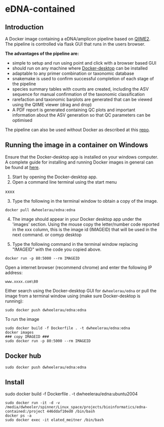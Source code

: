 # eDNA-contained

## Introduction
A Docker image containing a eDNA/amplicon pipeline based on
[QIIME2](https://qiime2.org/). The pipeline is controlled via flask GUI that runs
in the users browser.   

**The advantages of the pipeline are:**  
- simple to setup and run using point and click with a browser based GUI
- should run on any machine where [Docker-desktop](https://www.docker.com/products/docker-desktop/) can be installed
- adaptable to any primer combination or taxonomic database
- snakemake is used to confirm successful completion of each stage of the pipeline
- species summary tables with counts are created, including the ASV sequence for manual confirmation of the taxonomic classification
- rarefaction and taxonomic barplots are generated that can be viewed using the QIIME viewer (drag and drop)
- A PDF report is generated containing QC plots and important information about the ASV generation so that QC parameters can be optimised 

The pipeline can also be used without Docker as described at this [repo](https://bitbucket.org/dpi_data_analytics/snakemake-qiime-edna/src/master/).  

## Running the image in a container on Windows
Ensure that the Docker-desktop app is installed on your windows computer. A 
complete guide for installing and running Docker images in general can be found
at [here](https://github.com/dwheelerau/docker-guide).  

1. Start by opening the Docker-desktop app.  
2. Open a command line terminal using the start menu

xxxx

3. Type the following in the terminal window to obtain a copy of the image.  
```
docker pull dwheelerau/edna:edna
```
4. The image should appear in your Docker desktop app under the 'images' section. 
Using the mouse copy the letter/number code reported in the xxx column, this
is the image id (IMAGEID) that will be used in the next command. or comyp desktop

4. Type the following command in the terminal window replacing "IMAGEID"
with the code you copied above.
```
docker run -p 80:5000 --rm IMAGEID
```

Open a internet browser (recommend chrome) and enter the following IP address:  
```
www.xxxx.com\80
```

Either search using the Docker-desktop GUI for `dwheelerau/edna` or pull
the image from a terminal window using (make sure Docker-desktop is running):  
```
sudo docker push dwheelerau/edna:edna
```
To run the image 



```
sudo docker build -f Dockerfile . -t dwheelerau/edna:edna
docker images
### copy IMAGEID ###
sudo docker run -p 80:5000 --rm IMAGEID
```

## Docker hub
```
sudo docker push dwheelerau/edna:edna
```

## Install
sudo docker build -f Dockerfile . -t dwheelerau/edna:ubuntu2004
```
sudo docker run -it -d -v /media/dwheeler/spinner/Linux_space/projects/bioinformatics/edna-contained:/project 446ddaf10ed0 /bin/bash
docker ps -a
sudo docker exec -it elated_meitner /bin/bash
```
